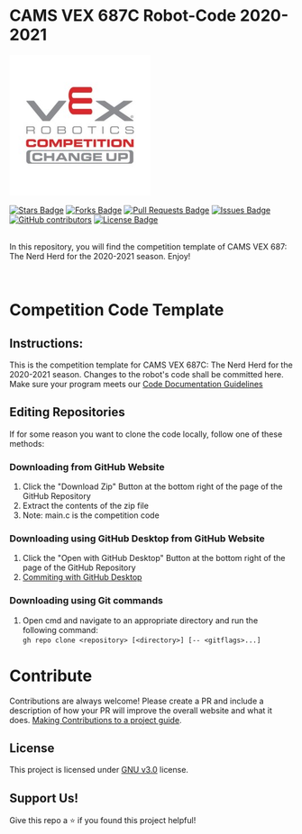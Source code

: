 # CAMS VEX 687C Robot-Code 2020-2021
![Change-Up Logo](/assets/img/change-up-logo.jpg)
<div align="left">
<a href="https://github.com/687vex/687C-Robot-Code-2020-2021/stargazers"><img src="https://img.shields.io/github/stars/687vex/687C-Robot-Code-2020-2021" alt="Stars Badge"/></a>
<a href="https://github.com/687vex/687C-Robot-Code-2020-2021/members"><img src="https://img.shields.io/github/forks/687vex/687C-Robot-Code-2020-2021" alt="Forks Badge"/></a>
<a href="https://github.com/687vex/687C-Robot-Code-2020-2021/pulls"><img src="https://img.shields.io/github/issues-pr/687vex/687C-Robot-Code-2020-2021" alt="Pull Requests Badge"/></a>
<a href="https://github.com/687vex/687C-Robot-Code-2020-2021"><img src="https://img.shields.io/github/issues/687vex/687C-Robot-Code-2020-2021" alt="Issues Badge"/></a>
<a href="https://github.com/687vex/687C-Robot-Code-2020-2021"><img alt="GitHub contributors" src="https://img.shields.io/github/contributors/687vex/687C-Robot-Code-2020-2021?color=2b9348"></a>
<a href="https://github.com/687vex/687C-Robot-Code-2020-2021/blob/master/LICENSE"><img src="https://img.shields.io/github/license/687vex/687C-Robot-Code-2020-2021?color=2b9348" alt="License Badge"/></a>
</div>

<br>

In this repository, you will find the competition template of CAMS VEX 687: The Nerd Herd for the 2020-2021 season. Enjoy!

<br>

# Competition Code Template
## Instructions:
This is the competition template for CAMS VEX 687C: The Nerd Herd for the 2020-2021 season. Changes to the robot's code shall be committed here. Make sure your program meets our [Code Documentation Guidelines](https://github.com/687vex/Competition-Template-2020-2021/blob/main/CodeDocumentation.md)

## Editing Repositories
If for some reason you want to clone the code locally, follow one of these methods:

### Downloading from GitHub Website
  1. Click the "Download Zip" Button at the bottom right of the page of the GitHub Repository
  2. Extract the contents of the zip file
  3. Note: main.c is the competition code

### Downloading using GitHub Desktop from GitHub Website
  1. Click the "Open with GitHub Desktop" Button at the bottom right of the page of the GitHub Repository
  3. [Commiting with GitHub Desktop](https://docs.github.com/en/desktop/contributing-and-collaborating-using-github-desktop/committing-and-reviewing-changes-to-your-project#1-choosing-a-branch-and-making-changes)

### Downloading using Git commands
  1. Open cmd and navigate to an appropriate directory and run the following command:
  <br> ```gh repo clone <repository> [<directory>] [-- <gitflags>...] ```

# Contribute
Contributions are always welcome! Please create a PR and include a description of how your PR will improve the overall website and what it does. [Making Contributions to a project guide](https://github.com/firstcontributions/first-contributions).

## License
This project is licensed under [GNU v3.0](https://opensource.org/licenses/GPL-3.0) license.

## Support Us!
Give this repo a ⭐️ if you found this project helpful!
